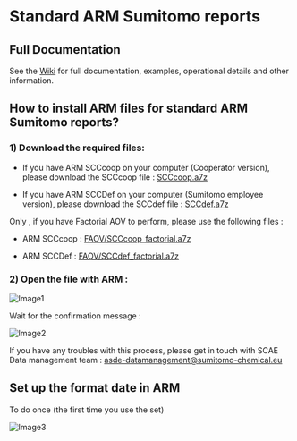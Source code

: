 
# Standard ARM Sumitomo reports

## Full Documentation

See the [Wiki](https://github.com/Sumitomo-Chemical-Agro-Europe/ARM-Reports/wiki) for full documentation, examples, operational details and other information.

## How to install ARM files for standard ARM Sumitomo reports?

### 1)	Download the required files: 
-	If you have ARM SCCcoop on your computer (Cooperator version), please download the SCCcoop file : [SCCcoop.a7z](https://github.com/Sumitomo-Chemical-Agro-Europe/ARM-Reports/raw/main/SCCcoop.a7z)

-	If you have ARM SCCDef on your computer (Sumitomo employee version), please download the SCCdef file : [SCCdef.a7z](https://github.com/Sumitomo-Chemical-Agro-Europe/ARM-Reports/raw/main/SCCdef.a7z)

Only , if you have Factorial AOV to perform, please use the following files :
-	ARM SCCcoop :
[FAOV/SCCcoop_factorial.a7z](https://github.com/Sumitomo-Chemical-Agro-Europe/ARM-Reports/raw/main/FAOV/SCCcoop_factorial.a7z)

-	ARM SCCDef : 
[FAOV/SCCdef_factorial.a7z](https://github.com/Sumitomo-Chemical-Agro-Europe/ARM-Reports/raw/main/FAOV/SCCdef_factorial.a7z)

### 2)	Open the file with ARM :

  ![Image1](https://user-images.githubusercontent.com/107858242/207803130-e4e3db81-d76b-442c-ac1c-88314f364f1e.png)


Wait for the confirmation message :


![Image2](https://user-images.githubusercontent.com/107858242/207803780-28ef4d38-b973-43dc-b5ad-d2d17821aac3.png)

If you have any troubles with this process, please get in touch with SCAE Data management team : asde-datamanagement@sumitomo-chemical.eu


## Set up the format date in ARM

To do once (the first time you use the set)

 ![Image3](https://user-images.githubusercontent.com/107858242/207804096-b204e18c-3f76-4aa2-8654-71a003cc1c45.png)


